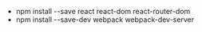 * npm install --save react react-dom react-router-dom
* npm install --save-dev webpack webpack-dev-server